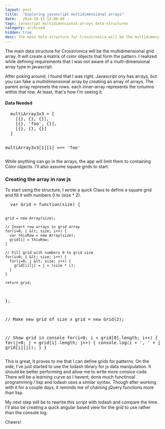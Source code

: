 ```yaml
---
layout: post
title:  "Exploring javascript multidimensional arrays"
date:   2014-10-11 13:00:00
tags: javascript multidimensional-arrays data-structures
category: archived
hidden: true
desc: The main data structure for Crosstronica will be the multidimensional grid array. It will create a matrix of color objects that form the pattern.
---
```


The main data structure for Crosstronica will be the multidimensional grid array. It will create a matrix of color objects that form the pattern. I realized while defining requirements that I was not aware of a multi-dimensional array type in javascript.

After poking around, I found that I was right. Javascript ony has arrays, but you can fake a multidimensional array by creating an array of arrays. The parent array represets the rows. each inner-array represents the columns within that row. At least, that's how I'm seeing it.

#### Data Needed

<div code-showhide headline="Multi-Dimensional Array Grid Structure">
  <pre>
  multiArray3x3 = [
    [{}, {}, {}],
    [{}, 'foo', {}],
    [{}, {}, {}]
  ]

  multiArray3x3[1][1] === 'foo'
  </pre>
</div>

While anything can go in the arrays, the app will limit them to containing Color objects. I'll also assume square grids to start.

### Creating the array in raw js

To start using the structure, I wrote a quick Class to define a square grid and fill it with numbers 0 to (size * 2).

<div code-showhide headline="Grid Generator Function">
  <pre>
  var Grid = function(size) {

    grid = new Array(size);

    // Insert row arrays in grid array
    for(i=0; i &lt; size; i++) {
      var thisRow = new Array(size);
      grid[i] = thisRow;
    }

    // Fill grid with numbers 0 to grid size
    for(i=0; i &lt; size; i++) {
      for(j=0; j &lt; size; j++) {
        grid[i][j] = j + (size * i);
      }
    }

    return grid;

  };

  // Make new grid of size x
  grid = new Grid(2);

  // Show grid in console
  for(i=0; i &lt; grid[0].length; i++) {
    for(j=0; j &lt; grid[i].length; j++) {
      console.log(i + ', ' + j + ': ', grid[i][j]);
    }
  }
  </pre>
</div>

This is great, It proves to me that I can define grids for patterns. On the side, I've just started to use the lodash library for js data manipulation. It should be better performing and allow me to write more consice code. There will be a learning curve as I havent; done much functinoal programming / lisp and lodash uses a similar syntax. Though after working with it for a couple days, it reminds me of chaining jQuery functions more than lisp.

My next step will be to rewrite this script with lodash and compare the time. I'll also be creating a quick angular based view for the grid to use rather than the console log.

Cheers!
